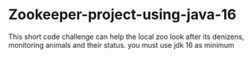 # Zookeeper-project-using-java-16
This short code challenge can help the local zoo look after its denizens, monitoring animals and their status.
you must use jdk 16 as minimum 
